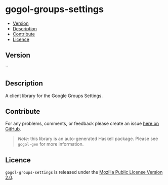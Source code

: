 # gogol-groups-settings

* [Version](#version)
* [Description](#description)
* [Contribute](#contribute)
* [Licence](#licence)


## Version

``


## Description

A client library for the Google Groups Settings.


## Contribute

For any problems, comments, or feedback please create an issue [here on GitHub](https://github.com/brendanhay/gogol/issues).

> _Note:_ this library is an auto-generated Haskell package. Please see `gogol-gen` for more information.


## Licence

`gogol-groups-settings` is released under the [Mozilla Public License Version 2.0](http://www.mozilla.org/MPL/).
